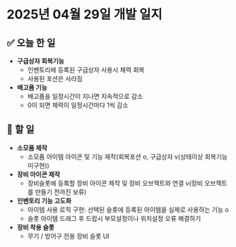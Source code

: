 # 2025년 04월 29일 개발 일지

## ✅ 오늘 한 일
- **구급상자 회복기능**	
	- 인벤토리에 등록된 구급상자 사용시 체력 회복
	- 사용된 포션은 사라짐
- **배고픔 기능**
	- 배고픔을 일정시간이 지나면 지속적으로 감소
	- 0이 되면 체력이 일정시간마다 1씩 감소

## 🚀 할 일
- **소모품 제작** 
	- 소모품 아이템 아이콘 및 기능 제작(회복포션 o, 구급상자 v(상태이상 회복기능 미구현))
- **장비 아이콘 제작**
	- 장비슬롯에 등록할 장비 아이콘 제작 및 장비 오브젝트와 연결 v(장비 오브젝트를 만들기 전까진 보류)
- **인벤토리 기능 고도화**
	- 아이템 사용 로직 구현: 선택된 슬롯에 등록된 아이템을 실제로 사용하는 기능 o
	- 슬롯 아이템 드래그 후 드랍시 부모설정이나 위치설정 오류 해결하기
- **장비 착용 슬롯**
	- 무기 / 방어구 전용 장비 슬롯 UI
